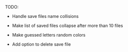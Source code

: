 

TODO:

- Handle save files name collisions

- Make list of saved files collapse after more than 10 files

- Make guessed letters random colors

- Add option to delete save file